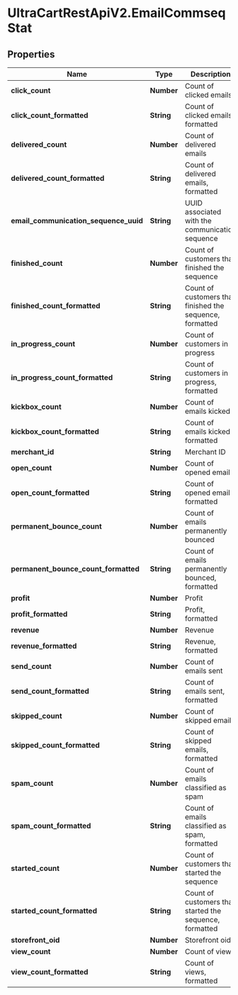 # UltraCartRestApiV2.EmailCommseqStat

## Properties
Name | Type | Description | Notes
------------ | ------------- | ------------- | -------------
**click_count** | **Number** | Count of clicked emails | [optional] 
**click_count_formatted** | **String** | Count of clicked emails, formatted | [optional] 
**delivered_count** | **Number** | Count of delivered emails | [optional] 
**delivered_count_formatted** | **String** | Count of delivered emails, formatted | [optional] 
**email_communication_sequence_uuid** | **String** | UUID associated with the communication sequence | [optional] 
**finished_count** | **Number** | Count of customers that finished the sequence | [optional] 
**finished_count_formatted** | **String** | Count of customers that finished the sequence, formatted | [optional] 
**in_progress_count** | **Number** | Count of customers in progress | [optional] 
**in_progress_count_formatted** | **String** | Count of customers in progress, formatted | [optional] 
**kickbox_count** | **Number** | Count of emails kicked | [optional] 
**kickbox_count_formatted** | **String** | Count of emails kicked, formatted | [optional] 
**merchant_id** | **String** | Merchant ID | [optional] 
**open_count** | **Number** | Count of opened emails | [optional] 
**open_count_formatted** | **String** | Count of opened emails, formatted | [optional] 
**permanent_bounce_count** | **Number** | Count of emails permanently bounced | [optional] 
**permanent_bounce_count_formatted** | **String** | Count of emails permanently bounced, formatted | [optional] 
**profit** | **Number** | Profit | [optional] 
**profit_formatted** | **String** | Profit, formatted | [optional] 
**revenue** | **Number** | Revenue | [optional] 
**revenue_formatted** | **String** | Revenue, formatted | [optional] 
**send_count** | **Number** | Count of emails sent | [optional] 
**send_count_formatted** | **String** | Count of emails sent, formatted | [optional] 
**skipped_count** | **Number** | Count of skipped emails | [optional] 
**skipped_count_formatted** | **String** | Count of skipped emails, formatted | [optional] 
**spam_count** | **Number** | Count of emails classified as spam | [optional] 
**spam_count_formatted** | **String** | Count of emails classified as spam, formatted | [optional] 
**started_count** | **Number** | Count of customers that started the sequence | [optional] 
**started_count_formatted** | **String** | Count of customers that started the sequence, formatted | [optional] 
**storefront_oid** | **Number** | Storefront oid | [optional] 
**view_count** | **Number** | Count of views | [optional] 
**view_count_formatted** | **String** | Count of views, formatted | [optional] 


